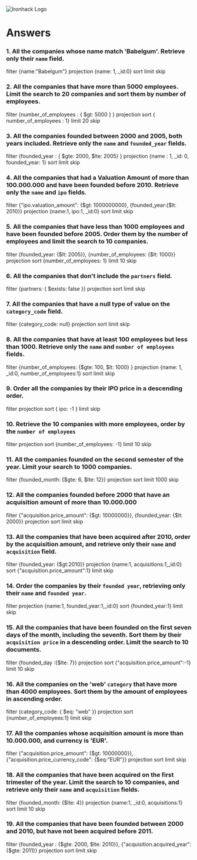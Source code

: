 ![Ironhack Logo](https://i.imgur.com/1QgrNNw.png)

# Answers

### 1. All the companies whose name match 'Babelgum'. Retrieve only their `name` field.

filter {name:"Babelgum"}
projection {name: 1, _id:0}
sort
limit
skip

### 2. All the companies that have more than 5000 employees. Limit the search to 20 companies and sort them by **number of employees**.

filter {number_of_employees : { $gt: 5000 } }
projection 
sort { number_of_employees : 1}
limit 20
skip

### 3. All the companies founded between 2000 and 2005, both years included. Retrieve only the `name` and `founded_year` fields.

filter {founded_year : { $gte: 2000, $lte: 2005} }
projection {name : 1, _id: 0, founded_year: 1}
sort
limit
skip

### 4. All the companies that had a Valuation Amount of more than 100.000.000 and have been founded before 2010. Retrieve only the `name` and `ipo` fields. 

filter {"ipo.valuation_amount": {$gt: 1000000000},  {founded_year:{$lt: 2010}}
projection {name:1, ipo:1, _id:0}
sort
limit
skip

### 5. All the companies that have less than 1000 employees and have been founded before 2005. Order them by the number of employees and limit the search to 10 companies.

filter {founded_year: {$lt: 2005}}, {number_of_employees: {$lt: 1000}}
projection 
sort {number_of_employees: 1}
limit 10
skip

### 6. All the companies that don't include the `partners` field.

filter  {partners: { $exists: false }}
projection 
sort
limit
skip

### 7. All the companies that have a null type of value on the `category_code` field.

filter {category_code: null}
projection 
sort
limit
skip

### 8. All the companies that have at least 100 employees but less than 1000. Retrieve only the `name` and `number of employees` fields.

filter  {number_of_employees: {$gte: 100, $lt: 1000} }
projection {name: 1, _id:0, number_of_employees:1}
sort
limit
skip

### 9. Order all the companies by their IPO price in a descending order.

filter 
projection 
sort { ipo: -1  } 
limit
skip

### 10. Retrieve the 10 companies with more employees, order by the `number of employees`

filter 
projection 
sort {number_of_employees: -1}
limit 10
skip

### 11. All the companies founded on the second semester of the year. Limit your search to 1000 companies.



filter {founded_month: {$gte: 6, $lte: 12}}
projection 
sort
limit 1000
skip

### 12. All the companies founded before 2000 that have an acquisition amount of more than 10.000.000

filter {"acquisition.price_amount": {$gt: 10000000}}, {founded_year: {$lt: 2000}}
projection 
sort
limit
skip

### 13. All the companies that have been acquired after 2010, order by the acquisition amount, and retrieve only their `name` and `acquisition` field.

filter {founded_year: {$gt:2010}}
projection {name:1, acquisitions:1,_id:0}
sort {"acquisition.price_amount":1}
limit
skip

### 14. Order the companies by their `founded year`, retrieving only their `name` and `founded year`.

filter 
projection {name:1, founded_year:1,_id:0}
sort {founded_year:1}
limit
skip

### 15. All the companies that have been founded on the first seven days of the month, including the seventh. Sort them by their `acquisition price` in a descending order. Limit the search to 10 documents.

filter {founded_day :{$lte: 7}}
projection 
sort {"acquisition.price_amount":-1}
limit 10
skip

### 16. All the companies on the 'web' `category` that have more than 4000 employees. Sort them by the amount of employees in ascending order.

filter {category_code: { $eq: "web" }}
projection 
sort {number_of_employees:1}
limit
skip

### 17. All the companies whose acquisition amount is more than 10.000.000, and currency is 'EUR'.

filter {"acquisition.price_amount": {$gt: 10000000}}, {"acquisition.price_currency_code": {$eq:"EUR"}}
projection 
sort
limit
skip

### 18. All the companies that have been acquired on the first trimester of the year. Limit the search to 10 companies, and retrieve only their `name` and `acquisition` fields.

filter {founded_month: {$lte: 4}}
projection {name:1, _id:0, acquisitions:1}
sort
limit 10
skip

### 19. All the companies that have been founded between 2000 and 2010, but have not been acquired before 2011.

filter  {founded_year : {$gte: 2000, $lte: 2010}}, {"acquisition.acquired_year": {$gte: 2011}}
projection 
sort
limit
skip

<!-- not sure about the last one because there are two conditions ("but") -->